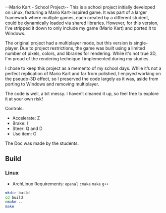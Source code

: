 --Mario Kart - School Project--
This is a school project initially developed on Linux, featuring a Mario Kart-inspired game. It was part of a larger framework where multiple games, each created by a different student, could be dynamically loaded via shared libraries. However, for this version, I’ve stripped it down to only include my game (Mario Kart) and ported it to Windows.

The original project had a multiplayer mode, but this version is single-player.
Due to project restrictions, the game was built using a limited number of pixels, colors, and libraries for rendering.
While it's not true 3D, I'm proud of the rendering technique I implemented during my studies.

I chose to keep this project as a memento of my school days. While it’s not a perfect replication of Mario Kart and far from polished, I enjoyed working on the pseudo-3D effect, so I preserved the code largely as it was, aside from porting to Windows and removing multiplayer.

The code is well, a bit messy. I haven’t cleaned it up, so feel free to explore it at your own risk!


Controls:
- Accelerate: Z
- Brake: I
- Steer: Q and D
- Use item: O

The Doc was made by the students.

## Build

### Linux

- ArchLinux Requirements: `openal` `cmake` `make` `g++`

```bash
mkdir build
cd build
cmake ..
make
```
